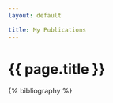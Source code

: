 ```yaml
---
layout: default

title: My Publications
---
```


{{ page.title }}
================

{% bibliography %}

